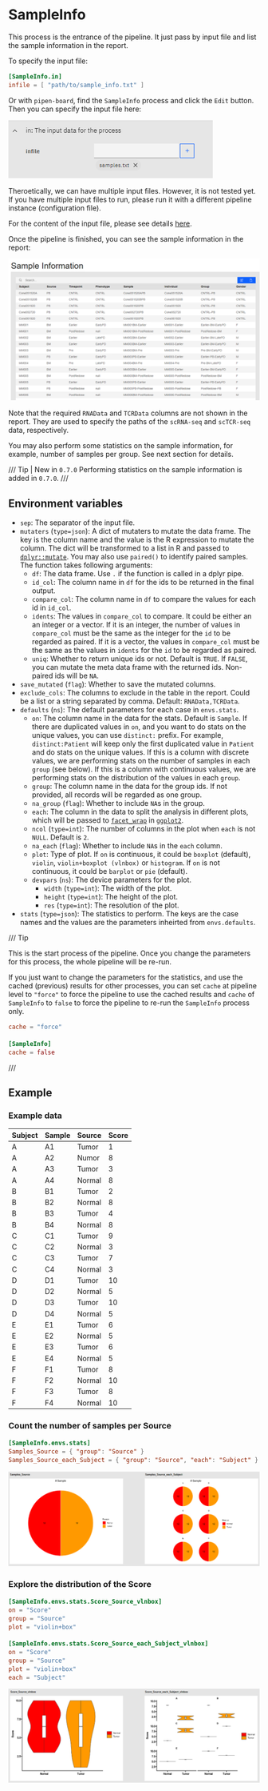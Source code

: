 # SampleInfo

This process is the entrance of the pipeline. It just pass by input file and list the sample information in the report.

To specify the input file:

```toml
[SampleInfo.in]
infile = [ "path/to/sample_info.txt" ]
```

Or with `pipen-board`, find the `SampleInfo` process and click the `Edit` button. Then you can specify the input file here:

![infile](images/SampleInfo-infile.png)

Theroetically, we can have multiple input files. However, it is not tested yet. If you have multiple input files to run, please run it with a different pipeline instance (configuration file).

For the content of the input file, please see details [here](../preparing-input.md#metadata).

Once the pipeline is finished, you can see the sample information in the report:

![report](images/SampleInfo-report.png)

Note that the required `RNAData` and `TCRData` columns are not shown in the report. They are used to specify the paths of the `scRNA-seq` and `scTCR-seq` data, respectively.

You may also perform some statistics on the sample information, for example, number of samples per group. See next section for details.

/// Tip | New in `0.7.0`
Performing statistics on the sample information is added in `0.7.0`.
///

## Environment variables

- `sep`: The separator of the input file.
- `mutaters` (`type=json`): A dict of mutaters to mutate the data frame.
    The key is the column name and the value is the R expression
    to mutate the column. The dict will be transformed to a list in R
    and passed to [`dplyr::mutate`](https://dplyr.tidyverse.org/reference/mutate.html).
    You may also use `paired()` to identify paired samples. The function
    takes following arguments:
    * `df`: The data frame. Use `.` if the function is called in
        a dplyr pipe.
    * `id_col`: The column name in `df` for the ids to be returned in
        the final output.
    * `compare_col`: The column name in `df` to compare the values for
        each id in `id_col`.
    * `idents`: The values in `compare_col` to compare. It could be
        either an an integer or a vector. If it is an integer,
        the number of values in `compare_col` must be the same as
        the integer for the `id` to be regarded as paired. If it is
        a vector, the values in `compare_col` must be the same
        as the values in `idents` for the `id` to be regarded as paired.
    * `uniq`: Whether to return unique ids or not. Default is `TRUE`.
        If `FALSE`, you can mutate the meta data frame with the
        returned ids. Non-paired ids will be `NA`.
- `save_mutated` (`flag`): Whether to save the mutated columns.
- `exclude_cols`: The columns to exclude in the table in the report.
    Could be a list or a string separated by comma. Default: `RNAData,TCRData`.
- `defaults` (`ns`): The default parameters for each case in `envs.stats`.
    - `on`: The column name in the data for the stats.
        Default is `Sample`.
        If there are duplicated values in `on`, and you want to do stats
        on the unique values, you can use `distinct:` prefix.
        For example, `distinct:Patient` will keep only the first
        duplicated value in `Patient` and do stats on the unique values.
        If this is a column with discrete values, we are performing stats on
        the number of samples in each `group` (see below). If this is a
        column with continuous values, we are performing stats on the distribution of the
        values in each `group`.
    - `group`: The column name in the data for the group ids.
        If not provided, all records will be regarded as one group.
    - `na_group` (`flag`): Whether to include `NA`s in the group.
    - `each`: The column in the data to split the analysis in different
        plots, which will be passed to [`facet_wrap`](https://ggplot2.tidyverse.org/reference/facet_wrap.html) in [`ggplot2`](https://ggplot2.tidyverse.org/).
    - `ncol` (`type=int`): The number of columns in the plot when `each`
        is not `NULL`. Default is `2`.
    - `na_each` (`flag`): Whether to include `NA`s in the `each` column.
    - `plot`: Type of plot. If `on` is continuous, it could be
        `boxplot` (default), `violin`, `violin+boxplot (vlnbox)` or `histogram`.
        If `on` is not continuous, it could be `barplot` or
        `pie` (default).
    - `devpars` (`ns`): The device parameters for the plot.
        - `width` (`type=int`): The width of the plot.
        - `height` (`type=int`): The height of the plot.
        - `res` (`type=int`): The resolution of the plot.
- `stats` (`type=json`): The statistics to perform.
    The keys are the case names and the values are the parameters
    inheirted from `envs.defaults`.

/// Tip

This is the start process of the pipeline. Once you change the parameters for this process, the whole pipeline will be re-run.

If you just want to change the parameters for the statistics, and use the cached (previous) results for other processes, you can set `cache` at pipeline level to `"force"` to force the pipeline to use the cached results and `cache` of `SampleInfo` to `false` to force the pipeline to re-run the `SampleInfo` process only.

```toml
cache = "force"

[SampleInfo]
cache = false
```
///

## Example

### Example data

| Subject | Sample | Source | Score |
| ------- | ------ | ------ | ----- |
| A       | A1     | Tumor  | 1     |
| A       | A2     | Numor  | 8     |
| A       | A3     | Tumor  |3      |
| A       | A4     | Normal |8      |
| B       | B1     | Tumor  |2      |
| B       | B2     | Normal |8      |
| B       | B3     | Tumor  |4      |
| B       | B4     | Normal |8      |
| C       | C1     | Tumor  |9      |
| C       | C2     | Normal |3      |
| C       | C3     | Tumor  |7      |
| C       | C4     | Normal |3      |
| D       | D1     | Tumor  |10     |
| D       | D2     | Normal |5      |
| D       | D3     | Tumor  |10     |
| D       | D4     | Normal |5      |
| E       | E1     | Tumor  |6      |
| E       | E2     | Normal |5      |
| E       | E3     | Tumor  |6      |
| E       | E4     | Normal |5      |
| F       | F1     | Tumor  |8      |
| F       | F2     | Normal |10     |
| F       | F3     | Tumor  |8      |
| F       | F4     | Normal |10     |

### Count the number of samples per Source

```toml
[SampleInfo.envs.stats]
Samples_Source = { "group": "Source" }
Samples_Source_each_Subject = { "group": "Source", "each": "Subject" }
```

![Samples_Source](images/SampleInfo_Samples_Source.png)

### Explore the distribution of the Score

```toml
[SampleInfo.envs.stats.Score_Source_vlnbox]
on = "Score"
group = "Source"
plot = "violin+box"

[SampleInfo.envs.stats.Score_Source_each_Subject_vlnbox]
on = "Score"
group = "Source"
plot = "violin+box"
each = "Subject"
```

![Score_Source](images/SampleInfo_Score_Source.png)
